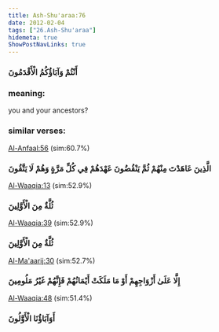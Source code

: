 ```yaml
---
title: Ash-Shu'araa:76
date: 2012-02-04
tags: ["26.Ash-Shu'araa"]
hidemeta: true 
ShowPostNavLinks: true 
---
```

### أَنْتُمْ وَآبَاؤُكُمُ الْأَقْدَمُونَ
### meaning: 
you and your ancestors?
### similar verses: 

[Al-Anfaal:56](/8/56) (sim:60.7%)

### الَّذِينَ عَاهَدْتَ مِنْهُمْ ثُمَّ يَنْقُضُونَ عَهْدَهُمْ فِي كُلِّ مَرَّةٍ وَهُمْ لَا يَتَّقُونَ

[Al-Waaqia:13](/56/13) (sim:52.9%)

### ثُلَّةٌ مِنَ الْأَوَّلِينَ

[Al-Waaqia:39](/56/39) (sim:52.9%)

### ثُلَّةٌ مِنَ الْأَوَّلِينَ

[Al-Ma'aarij:30](/70/30) (sim:52.7%)

### إِلَّا عَلَىٰ أَزْوَاجِهِمْ أَوْ مَا مَلَكَتْ أَيْمَانُهُمْ فَإِنَّهُمْ غَيْرُ مَلُومِينَ

[Al-Waaqia:48](/56/48) (sim:51.4%)

### أَوَآبَاؤُنَا الْأَوَّلُونَ
